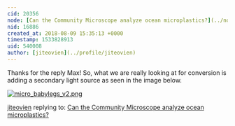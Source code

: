 ```yaml
---
cid: 20356
node: [Can the Community Microscope analyze ocean microplastics?](../notes/jiteovien/08-08-2018/can-the-community-microscope-analyze-ocean-microplastics)
nid: 16886
created_at: 2018-08-09 15:35:13 +0000
timestamp: 1533828913
uid: 540008
author: [jiteovien](../profile/jiteovien)
---
```


Thanks for the reply Max! So, what we are really looking at for conversion is adding a secondary light source as seen in the image below.

[![micro_babylegs_v2.png](/i/26137)](/i/26137)



[jiteovien](../profile/jiteovien) replying to: [Can the Community Microscope analyze ocean microplastics?](../notes/jiteovien/08-08-2018/can-the-community-microscope-analyze-ocean-microplastics)

